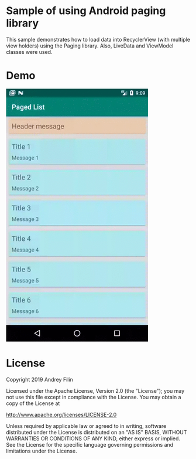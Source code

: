 # Sample of using Android paging library

This sample demonstrates how to load data into RecyclerView (with multiple view holders) using the Paging library. Also, LiveData and ViewModel classes were used.

# Demo

![demo movie](https://github.com/anfilin/PagedList/blob/master/movie/movie.gif)

# License

Copyright 2019 Andrey Filin

Licensed under the Apache License, Version 2.0 (the "License");
you may not use this file except in compliance with the License.
You may obtain a copy of the License at

   http://www.apache.org/licenses/LICENSE-2.0

Unless required by applicable law or agreed to in writing, software
distributed under the License is distributed on an "AS IS" BASIS,
WITHOUT WARRANTIES OR CONDITIONS OF ANY KIND, either express or implied.
See the License for the specific language governing permissions and
limitations under the License.
